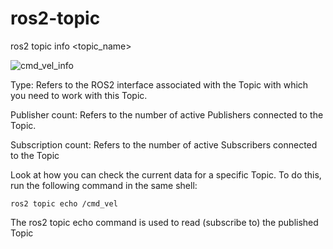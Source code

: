 # ros2-topic

   ros2 topic info <topic_name>

    
![cmd_vel_info](https://github.com/BCKSELFDRIVEWORLD/ros2-topic/assets/146545020/d21836eb-b2f5-4ed2-86c7-8475a76b78b4)

Type: Refers to the ROS2 interface associated with the Topic with which you need to work with this Topic.

Publisher count: Refers to the number of active Publishers connected to the Topic.

Subscription count: Refers to the number of active Subscribers connected to the Topic

Look at how you can check the current data for a specific Topic. To do this, run the following command in the same shell:

    ros2 topic echo /cmd_vel

The ros2 topic echo command is used to read (subscribe to) the published Topic
